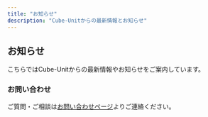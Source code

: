 ```yaml
---
title: "お知らせ"
description: "Cube-Unitからの最新情報とお知らせ"
---
```


## お知らせ

こちらではCube-Unitからの最新情報やお知らせをご案内しています。

### お問い合わせ

ご質問・ご相談は[お問い合わせページ](/contact/)よりご連絡ください。
